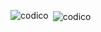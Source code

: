 

<p><img align="left" src="https://github-readme-stats.vercel.app/api/top-langs?username=zedbydade&show_icons=true&locale=en&layout=compact&theme=gotham&card_width=300" alt="codico" /></p>

<p>&nbsp;<img align="center" src="https://github-readme-stats.vercel.app/api?username=zedbydades&show_icons=true&locale=en&theme=gotham&hide=stars&hide_rank=true" alt="codico" /></p>
